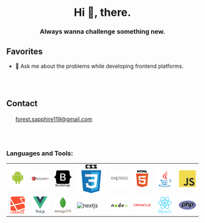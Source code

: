 <h1 align="center">Hi 👋, there.</h1>
<h3 align="center">Always wanna challenge something new.</h3>

## Favorites

* 💬 Ask me about the problems while developing frontend platforms.

<br />
<br />

## Contact
<img width="16" height="16" src="https://github.com/ErickSimoes/email-icon/blob/master/gp.png" />&nbsp;&nbsp;forest.sapphire119@gmail.com<br />

<br />
<br />


<h3 align="left">Languages and Tools:</h3>

<table>
  <tr>
      <td><img src="https://raw.githubusercontent.com/devicons/devicon/master/icons/android/android-original-wordmark.svg" alt="android" width="200"/></td>
      <td><img src="https://raw.githubusercontent.com/devicons/devicon/master/icons/angularjs/angularjs-original-wordmark.svg" alt="angularjs" width="200"/></td>
	  <td><img src="https://raw.githubusercontent.com/devicons/devicon/master/icons/bootstrap/bootstrap-plain-wordmark.svg" alt="bootstrap" width="200"/></td>
	  <td><img src="https://raw.githubusercontent.com/devicons/devicon/master/icons/css3/css3-original-wordmark.svg" alt="css3" width="200"/></td>
	  <td><img src="https://raw.githubusercontent.com/devicons/devicon/master/icons/express/express-original-wordmark.svg" alt="express" width="200"/></td>
	  <td><img src="https://raw.githubusercontent.com/devicons/devicon/master/icons/html5/html5-original-wordmark.svg" alt="html5" width="200"/></td>
	  <td><img src="https://raw.githubusercontent.com/devicons/devicon/master/icons/java/java-original.svg" alt="java" width="200"/></td>
	  <td><img src="https://raw.githubusercontent.com/devicons/devicon/master/icons/javascript/javascript-original.svg" alt="javascript" width="200"/></td>
  </tr>  
  <tr>
	  <td><img src="https://raw.githubusercontent.com/devicons/devicon/master/icons/laravel/laravel-plain-wordmark.svg" alt="laravel" width="200"/></td>
	  <td><img src="https://raw.githubusercontent.com/devicons/devicon/master/icons/vuejs/vuejs-original-wordmark.svg" alt="vuejs" width="200"/></td>
	  <td><img src="https://raw.githubusercontent.com/devicons/devicon/master/icons/mongodb/mongodb-original-wordmark.svg" alt="mongodb" width="200"/></td>
	  <td><img src="https://cdn.worldvectorlogo.com/logos/nextjs-2.svg" alt="nextjs" width="200"/></td>
	  <td><img src="https://raw.githubusercontent.com/devicons/devicon/master/icons/nodejs/nodejs-original-wordmark.svg" alt="nodejs" width="200"/></td>
      <td><img src="https://raw.githubusercontent.com/devicons/devicon/master/icons/oracle/oracle-original.svg" alt="oracle" width="200"/></td>
	  <td><img src="https://raw.githubusercontent.com/devicons/devicon/master/icons/react/react-original-wordmark.svg" alt="react" width="200"/></td>
	  <td><img src="https://raw.githubusercontent.com/devicons/devicon/master/icons/php/php-original.svg" alt="php" width="200"/></td>
  </tr>  
</table>
